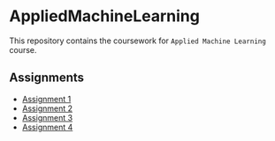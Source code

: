 <!-- @format -->

# AppliedMachineLearning

This repository contains the coursework for `Applied Machine Learning` course.

## Assignments

- [Assignment 1](https://github.com/Aritra8438/AppliedMachineLearning/tree/main/Assignment%201)
- [Assignment 2](https://github.com/Aritra8438/AppliedMachineLearning/tree/main/Assignment%202)
- [Assignment 3](https://github.com/Aritra8438/AppliedMachineLearning/tree/main/Assignment%203)
- [Assignment 4](https://github.com/Aritra8438/AppliedMachineLearning/tree/main/Assignment%204)
